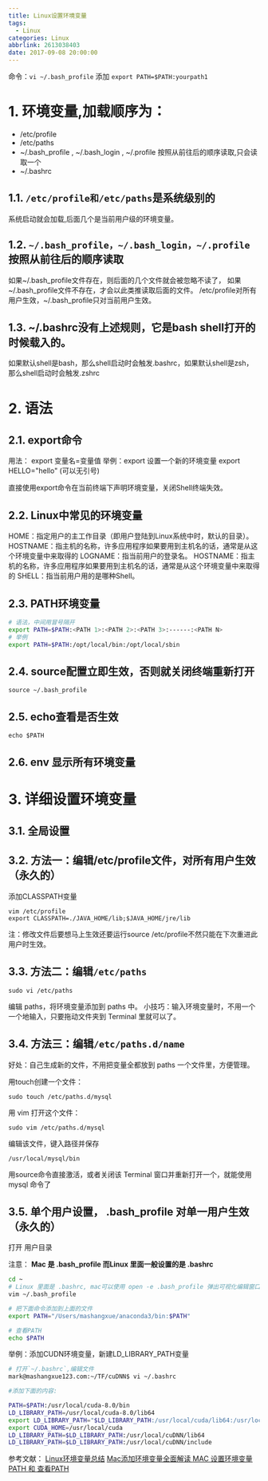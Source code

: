 ```yaml
---
title: Linux设置环境变量
tags:
  - Linux
categories: Linux
abbrlink: 2613038403
date: 2017-09-08 20:00:00
---
```

命令：`vi ~/.bash_profile` 添加  `export PATH=$PATH:yourpath1`
<!-- toc -->
<!-- more -->

# 1. 环境变量,加载顺序为：

* /etc/profile 
* /etc/paths
* ~/.bash_profile , ~/.bash_login ,  ~/.profile 按照从前往后的顺序读取,只会读取一个
* ~/.bashrc

## 1.1. `/etc/profile和/etc/paths`是系统级别的

系统启动就会加载,后面几个是当前用户级的环境变量。

## 1.2. `~/.bash_profile，~/.bash_login，~/.profile`按照从前往后的顺序读取

如果~/.bash_profile文件存在，则后面的几个文件就会被忽略不读了，
如果~/.bash_profile文件不存在，才会以此类推读取后面的文件。
/etc/profile对所有用户生效，~/.bash_profile只对当前用户生效。

## 1.3. ~/.bashrc没有上述规则，它是bash shell打开的时候载入的。

如果默认shell是bash，那么shell启动时会触发.bashrc，如果默认shell是zsh，那么shell启动时会触发.zshrc

# 2. 语法

## 2.1. export命令

用法： export 变量名=变量值
举例：export 设置一个新的环境变量 export HELLO="hello" (可以无引号)

直接使用export命令在当前终端下声明环境变量，关闭Shell终端失效。

## 2.2. Linux中常见的环境变量

HOME：指定用户的主工作目录（即用户登陆到Linux系统中时，默认的目录）。
HOSTNAME：指主机的名称，许多应用程序如果要用到主机名的话，通常是从这个环境变量中来取得的
LOGNAME：指当前用户的登录名。
HOSTNAME：指主机的名称，许多应用程序如果要用到主机名的话，通常是从这个环境变量中来取得的
SHELL：指当前用户用的是哪种Shell。

## 2.3. PATH环境变量

```bash
# 语法，中间用冒号隔开
export PATH=$PATH:<PATH 1>:<PATH 2>:<PATH 3>:------:<PATH N>
# 举例
export PATH=$PATH:/opt/local/bin:/opt/local/sbin
```

## 2.4. source配置立即生效，否则就关闭终端重新打开

```
source ~/.bash_profile
```

## 2.5. echo查看是否生效

```
echo $PATH
```

## 2.6. env 显示所有环境变量

# 3. 详细设置环境变量

## 3.1. 全局设置

## 3.2. 方法一：编辑/etc/profile文件，对所有用户生效（永久的）

添加CLASSPATH变量
```
vim /etc/profile
export CLASSPATH=./JAVA_HOME/lib;$JAVA_HOME/jre/lib
```
注：修改文件后要想马上生效还要运行source /etc/profile不然只能在下次重进此用户时生效。

## 3.3. 方法二：编辑`/etc/paths`

```
sudo vi /etc/paths
```
编辑 paths，将环境变量添加到 paths 中。
小技巧：输入环境变量时，不用一个一个地输入，只要拖动文件夹到 Terminal 里就可以了。

## 3.4. 方法三：编辑`/etc/paths.d/name`

好处：自己生成新的文件，不用把变量全都放到 paths 一个文件里，方便管理。

用touch创建一个文件：

```
sudo touch /etc/paths.d/mysql
```

用 vim 打开这个文件：

```
sudo vim /etc/paths.d/mysql
```

编辑该文件，键入路径并保存

```
/usr/local/mysql/bin
```

用source命令直接激活，或者关闭该 Terminal 窗口并重新打开一个，就能使用 mysql 命令了

## 3.5. 单个用户设置， .bash_profile 对单一用户生效（永久的）

打开 用户目录

注意： **Mac 是 .bash_profile 而Linux 里面一般设置的是 .bashrc**

```bash
cd ~
# Linux 里面是 .bashrc, mac可以使用 open -e .bash_profile 弹出可视化编辑窗口
vim ~/.bash_profile

# 把下面命令添加到上面的文件
export PATH="/Users/mashangxue/anaconda3/bin:$PATH"

# 查看PATH
echo $PATH
```

举例：添加CUDN环境变量，新建LD_LIBRARY_PATH变量
```bash
# 打开`~/.bashrc`,编辑文件 
mark@mashangxue123.com:~/TF/cuDNN$ vi ~/.bashrc

#添加下面的内容:

PATH=$PATH:/usr/local/cuda-8.0/bin
LD_LIBRARY_PATH=/usr/local/cuda-8.0/lib64
export LD_LIBRARY_PATH="$LD_LIBRARY_PATH:/usr/local/cuda/lib64:/usr/local/cuda/extras/CUPTI/lib64"
export CUDA_HOME=/usr/local/cuda
LD_LIBRARY_PATH=$LD_LIBRARY_PATH:/usr/local/cuDNN/lib64
LD_LIBRARY_PATH=$LD_LIBRARY_PATH:/usr/local/cuDNN/include

```

参考文献：
[Linux环境变量总结](http://www.jianshu.com/p/ac2bc0ad3d74)
[Mac添加环境变量全面解读 ](http://blog.csdn.net/jackuhan/article/details/51868395)
[MAC 设置环境变量PATH 和 查看PATH](http://www.jianshu.com/p/acb1f062a925)